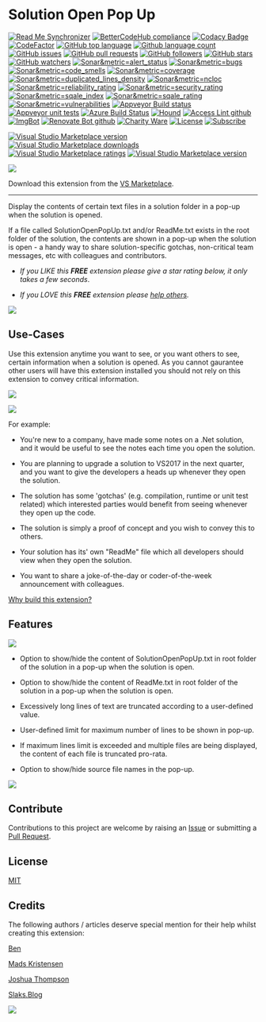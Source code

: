 [AppVeyorProjectUrl]: https://ci.appveyor.com/project/GregTrevellick/solutionopenpopup
[AppVeyorProjectBuildStatusBadgeSvg]: https://ci.appveyor.com/api/projects/status/ap87wkdaam6jkgui?svg=true
[GitHubRepoURL]: https://github.com/GregTrevellick/SolutionOpenPopUp
[GitHubRepoIssuesURL]: https://github.com/GregTrevellick/SolutionOpenPopUp/issues
[GitHubRepoPullRequestsURL]: https://github.com/GregTrevellick/SolutionOpenPopUp/pulls
[VersionNumberBadgeURL]: https://vsmarketplacebadge.apphb.com/version/GregTrevellick.SolutionOpenPopUp.svg
[VisualStudioURL]: https://www.visualstudio.com/
[VSMarketplaceUrl]: https://marketplace.visualstudio.com/items?itemName=GregTrevellick.SolutionOpenPopUp
[VSMarketplaceReviewsUrl]: https://marketplace.visualstudio.com/items?itemName=GregTrevellick.SolutionOpenPopUp#review-details
[CharityWareURL]: https://github.com/GregTrevellick/MiscellaneousArtefacts/wiki/Charity-Ware
[WhyURL]: https://github.com/GregTrevellick/MiscellaneousArtefacts/wiki/Why
  
# Solution Open Pop Up

<!--BadgesSTART-->
<!-- Powered by https://github.com/GregTrevellick/ReadMeSynchronizer -->
[![Read Me Synchronizer](https://img.shields.io/badge/-powered%20by%20ReadMeSynchronizer-brightgreen.svg)](https://github.com/GregTrevellick/ReadMeSynchronizer)
[![BetterCodeHub compliance](https://bettercodehub.com/edge/badge/GregTrevellick/SolutionOpenPopUp?branch=master)](https://bettercodehub.com/results/GregTrevellick/SolutionOpenPopUp)
[![Codacy Badge](https://api.codacy.com/project/badge/Grade/23dfefe3b5014fd8b8462b47a3f38c1c)](https://www.codacy.com/project/gtrevellick/SolutionOpenPopUp/dashboard?utm_source=github.com&amp;utm_medium=referral&amp;utm_content=GregTrevellick/SolutionOpenPopUp&amp;utm_campaign=Badge_Grade_Dashboard)
 [![CodeFactor](https://www.codefactor.io/repository/github/GregTrevellick/SolutionOpenPopUp/badge)](https://www.codefactor.io/repository/github/GregTrevellick/SolutionOpenPopUp)
    [![GitHub top language](https://img.shields.io/github/languages/top/GregTrevellick/SolutionOpenPopUp.svg)](https://github.com/GregTrevellick/SolutionOpenPopUp)
[![Github language count](https://img.shields.io/github/languages/count/GregTrevellick/SolutionOpenPopUp.svg)](https://github.com/GregTrevellick/SolutionOpenPopUp)
 [![GitHub issues](https://img.shields.io/github/issues-raw/GregTrevellick/SolutionOpenPopUp.svg)](https://github.com/GregTrevellick/SolutionOpenPopUp/issues)
[![GitHub pull requests](https://img.shields.io/github/issues-pr-raw/GregTrevellick/SolutionOpenPopUp.svg)](https://github.com/GregTrevellick/SolutionOpenPopUp/pulls)
[![GitHub followers](https://img.shields.io/github/followers/GregTrevellick.svg)](https://github.com/GregTrevellick?tab=followers)
[![GitHub stars](https://img.shields.io/github/stars/GregTrevellick/SolutionOpenPopUp.svg)](https://github.com/GregTrevellick/SolutionOpenPopUp)
[![GitHub watchers](https://img.shields.io/github/watchers/GregTrevellick/SolutionOpenPopUp.svg)](https://github.com/GregTrevellick/SolutionOpenPopUp/watchers)
[![Sonar&metric=alert_status](https://sonarcloud.io/api/project_badges/measure?project=SolutionOpenPopUp&metric=alert_status)](https://sonarcloud.io/dashboard?id=SolutionOpenPopUp)
[![Sonar&metric=bugs](https://sonarcloud.io/api/project_badges/measure?project=SolutionOpenPopUp&metric=bugs)](https://sonarcloud.io/component_measures?id=SolutionOpenPopUp&metric=bugs)
[![Sonar&metric=code_smells](https://sonarcloud.io/api/project_badges/measure?project=SolutionOpenPopUp&metric=code_smells)](https://sonarcloud.io/component_measures?id=SolutionOpenPopUp&metric=code_smells)
[![Sonar&metric=coverage](https://sonarcloud.io/api/project_badges/measure?project=SolutionOpenPopUp&metric=coverage)](https://sonarcloud.io/component_measures?id=SolutionOpenPopUp&metric=Coverage)
[![Sonar&metric=duplicated_lines_density](https://sonarcloud.io/api/project_badges/measure?project=SolutionOpenPopUp&metric=duplicated_lines_density)](https://sonarcloud.io/component_measures?id=SolutionOpenPopUp&metric=duplicated_lines)
[![Sonar&metric=ncloc](https://sonarcloud.io/api/project_badges/measure?project=SolutionOpenPopUp&metric=ncloc)](https://sonarcloud.io/component_measures?id=SolutionOpenPopUp&metric=ncloc)
[![Sonar&metric=reliability_rating](https://sonarcloud.io/api/project_badges/measure?project=SolutionOpenPopUp&metric=reliability_rating)](https://sonarcloud.io/component_measures?id=SolutionOpenPopUp&metric=reliability_rating)
[![Sonar&metric=security_rating](https://sonarcloud.io/api/project_badges/measure?project=SolutionOpenPopUp&metric=security_rating)](https://sonarcloud.io/component_measures?id=SolutionOpenPopUp&metric=security_rating)
[![Sonar&metric=sqale_index](https://sonarcloud.io/api/project_badges/measure?project=SolutionOpenPopUp&metric=sqale_index)](https://sonarcloud.io/component_measures?id=SolutionOpenPopUp&metric=sqale_index)
[![Sonar&metric=sqale_rating](https://sonarcloud.io/api/project_badges/measure?project=SolutionOpenPopUp&metric=sqale_rating)](https://sonarcloud.io/component_measures?id=SolutionOpenPopUp&metric=sqale_rating)
[![Sonar&metric=vulnerabilities](https://sonarcloud.io/api/project_badges/measure?project=SolutionOpenPopUp&metric=vulnerabilities)](https://sonarcloud.io/component_measures?id=SolutionOpenPopUp&metric=vulnerabilities)
[![Appveyor Build status](https://ci.appveyor.com/api/projects/status/89c8gp1t0rua9fiw?svg=true)](https://ci.appveyor.com/project/GregTrevellick/SolutionOpenPopUp)
[![Appveyor unit tests](https://img.shields.io/appveyor/tests/GregTrevellick/SolutionOpenPopUp.svg)](https://ci.appveyor.com/project/GregTrevellick/SolutionOpenPopUp/build/tests)
[![Azure Build Status](https://gregtrevellick.visualstudio.com/SolutionOpenPopUp/_apis/build/status/SolutionOpenPopUp)](https://gregtrevellick.visualstudio.com/SolutionOpenPopUp/_build/latest?definitionId=20)
[![Hound](https://img.shields.io/badge/hound_ci-checked-brightgreen.svg)](https://houndci.com/)
[![Access Lint github](https://img.shields.io/badge/a11y-checked-brightgreen.svg)](https://www.accesslint.com)
[![ImgBot](https://img.shields.io/badge/images-optimized-brightgreen.svg)](https://imgbot.net/)
[![Renovate Bot github](https://img.shields.io/badge/renovatebot-checked-brightgreen.svg)](https://renovatebot.com/)
[![Charity Ware](https://img.shields.io/badge/charity%20ware-thank%20you-brightgreen.svg)](https://github.com/GregTrevellick/MiscellaneousArtefacts/wiki/Charity-Ware)
[![License](https://img.shields.io/github/license/gittools/gitlink.svg)](/LICENSE.txt)
[![Subscribe](https://img.shields.io/badge/subscribe%20to%20receive%20notificatons-grey.svg)](https://github.com/GregTrevellick/SolutionOpenPopUp/subscription)
 
[![Visual Studio Marketplace version](https://img.shields.io/badge/-SolutionOpenPopUp-%23e2165e.svg)](https://marketplace.visualstudio.com/items?itemName=GregTrevellick.SolutionOpenPopUp)
[![Visual Studio Marketplace downloads](https://vsmarketplacebadge.apphb.com/installs/GregTrevellick.SolutionOpenPopUp.svg)](https://marketplace.visualstudio.com/items?itemName=GregTrevellick.SolutionOpenPopUp)
[![Visual Studio Marketplace ratings](https://vsmarketplacebadge.apphb.com/rating/GregTrevellick.SolutionOpenPopUp.svg)](https://marketplace.visualstudio.com/items?itemName=GregTrevellick.SolutionOpenPopUp)
[![Visual Studio Marketplace version](https://vsmarketplacebadge.apphb.com/version/GregTrevellick.SolutionOpenPopUp.svg)](https://marketplace.visualstudio.com/items?itemName=GregTrevellick.SolutionOpenPopUp)



<!--BadgesEND-->

[![](SolutionOpenPopUp/Resources/VsixExtensionPreview_175x175.png)][VSMarketplaceUrl]

Download this extension from the [VS Marketplace][VSMarketplaceUrl].

---------------------------------------

<!--COPY START FOR VS GALLERY-->

Display the contents of certain text files in a solution folder in a pop-up when the solution is opened.

If a file called SolutionOpenPopUp.txt and/or ReadMe.txt exists in the root folder of the solution, the contents are shown in a pop-up when the solution is open - a handy way to share solution-specific gotchas, non-critical team messages, etc with colleagues and contributors. 

 - *If you LIKE this ***FREE*** extension please give a star rating below, it only takes a few seconds*.

 - *If you LOVE this ***FREE*** extension please [help others][CharityWareURL].*

![](SolutionOpenPopUp/Resources/ReadMe_AnimatedDemo.gif)


## Use-Cases

Use this extension anytime you want to see, or you want others to see, certain information when a solution is opened. As you cannot gaurantee other users will have this extension installed you should not rely on this extension to convey critical information.

![](SolutionOpenPopUp/Resources/ReadMeScreenShot_PopUpSolutionOpen.png)

![](SolutionOpenPopUp/Resources/ReadMeScreenShot_PopUpBasic.png)

For example:

 - You're new to a company, have made some notes on a .Net solution, and it would be useful to see the notes each time you open the solution.

 - You are planning to upgrade a solution to VS2017 in the next quarter, and you want to give the developers a heads up whenever they open the solution.

 - The solution has some 'gotchas' (e.g. compilation, runtime or unit test related) which interested parties would benefit from seeing whenever they open up the code.  

 - The solution is simply a proof of concept and you wish to convey this to others.
 
 - Your solution has its' own "ReadMe" file which all developers should view when they open the solution.
 
 - You want to share a joke-of-the-day or coder-of-the-week announcement with colleagues.

[Why build this extension?][WhyURL] 

## Features

![](SolutionOpenPopUp/Resources/ReadMeScreenShot_OptionsGeneral.png)

- Option to show/hide the content of SolutionOpenPopUp.txt in root folder of the solution in a pop-up when the solution is open.

- Option to show/hide the content of ReadMe.txt in root folder of the solution in a pop-up when the solution is open.

- Excessively long lines of text are truncated according to a user-defined value.

- User-defined limit for maximum number of lines to be shown in pop-up.

- If maximum lines limit is exceeded and multiple files are being displayed, the content of each file is truncated pro-rata.

- Option to show/hide source file names in the pop-up.

![](SolutionOpenPopUp/Resources/ReadMeScreenShot_PopUpWithFooter.png)

<!--COPY END FOR VS GALLERY-->

## Contribute

Contributions to this project are welcome by raising an [Issue][GitHubRepoIssuesURL] or submitting a [Pull Request][GitHubRepoPullRequestsURL].

## License

[MIT](/LICENSE.txt)

## Credits

The following authors / articles deserve special mention for their help whilst creating this extension:

[Ben](https://stackoverflow.com/questions/36035176/build-vs-2015-extension-on-build-server-without-vs-installed/43934701#43934701)

[Mads Kristensen](https://channel9.msdn.com/Events/Build/2016/B886)

[Joshua Thompson](http://schmalls.com/2015/01/19/adventures-in-visual-studio-extension-development-part-2)

[Slaks.Blog](http://blog.slaks.net/2013-11-10/extending-visual-studio-part-2-core-concepts/)

[![](./chart.png)][VSMarketplaceUrl]
